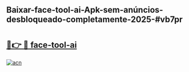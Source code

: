 ## Baixar-face-tool-ai-Apk-sem-anúncios-desbloqueado-completamente-2025-#vb7pr

# <h2><a href="https://ainizakaria.my?title=face-tool-ai&ref=22M">🔗👉 🔴 face-tool-ai</a></h2>

[![acn](https://github.com/user-attachments/assets/0f9c940e-d8b0-45ae-aac7-cd30a18b3e1c)](https://ainizakaria.my?title=face-tool-ai&ref=22M)

